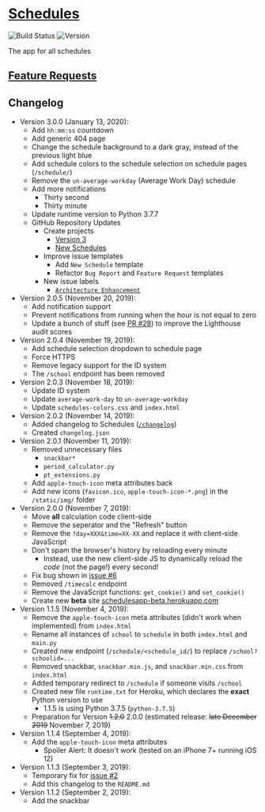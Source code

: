 # [Schedules](https://schedulesapp.herokuapp.com/)
![Build Status](https://img.shields.io/travis/com/hkamran80/schedules?style=for-the-badge)
![Version](https://img.shields.io/badge/version-3.0.0-green?style=for-the-badge)

The app for all schedules

## [Feature Requests](https://github.com/hkamran80/schedules/issues?q=is%3Aissue+is%3Aopen+label%3A%22Feature+Request%22)

## Changelog
* Version 3.0.0 (January 13, 2020):
  * Add `hh:mm:ss` countdown
  * Add generic 404 page
  * Change the schedule background to a dark gray, instead of the previous light blue
  * Add schedule colors to the schedule selection on schedule pages (`/schedule/`)
  * Remove the `un-average-workday` (Average Work Day) schedule
  * Add more notifications
    * Thirty second
    * Thirty minute
  * Update runtime version to Python 3.7.7
  * GitHub Repository Updates
    * Create projects
      * [Version 3](https://github.com/hkamran80/schedules/projects/1)
      * [New Schedules](https://github.com/hkamran80/schedules/projects/4)
    * Improve issue templates
      * Add `New Schedule` template
      * Refactor `Bug Report` and `Feature Request` templates
    * New issue labels
      * [`Architecture Enhancement`](https://github.com/hkamran80/schedules/issues?utf8=✓&q=is%3Aissue+label%3A%22Architecture+Enhancement%22)
* Version 2.0.5 (November 20, 2019):
  * Add notification support
  * Prevent notifications from running when the hour is not equal to zero
  * Update a bunch of stuff (see [PR #28](https://github.com/hkamran80/schedules/pull/28)) to improve the Lighthouse audit scores
* Version 2.0.4 (November 19, 2019):
  * Add schedule selection dropdown to schedule page
  * Force HTTPS
  * Remove legacy support for the ID system
  * The `/school` endpoint has been removed
* Version 2.0.3 (November 18, 2019):
  * Update ID system
  * Update `average-work-day` to `un-average-workday`
  * Update `schedules-colors.css` and `index.html`
* Version 2.0.2 (November 14, 2019):
  * Added changelog to Schedules ([`/changelog`](https://schedulesapp.herokuapp.com/changelog))
  * Created `changelog.json`
* Version 2.0.1 (November 11, 2019):
  * Removed unnecessary files
    * `snackbar*`
    * `period_calculator.py`
    * `pt_extensions.py`
  * Add `apple-touch-icon` meta attributes back
  * Add new icons (`favicon.ico`, `apple-touch-icon-*.png`) in the `/static/img/` folder
* Version 2.0.0 (November 7, 2019):
  * Move **all** calculation code client-side
  * Remove the seperator and the "Refresh" button
  * Remove the `?day=XXX&time=XX-XX` and replace it with client-side JavaScript
  * Don't spam the browser's history by reloading every minute
    * Instead, use the new client-side JS to dynamically reload the *code* (not the page!) every second!
  * Fix bug shown in [issue #6](https://github.com/hkamran80/schedules/issues/6)
  * Removed `/timecalc` endpoint
  * Remove the JavaScript functions: `get_cookie()` and `set_cookie()`
  * Create new **beta** site [schedulesapp-beta.herokuapp.com](https://schedulesapp-beta.herokuapp.com/)
* Version 1.1.5 (November 4, 2019):
  * Remove the `apple-touch-icon` meta attributes (didn't work when implemented) from `index.html`
  * Rename all instances of `school` to `schedule` in both `index.html` and `main.py`
  * Created new endpoint (`/schedule/<schedule_id/`) to replace `/school?schoolid=...`
  * Removed snackbar, `snackbar.min.js`, and `snackbar.min.css` from `index.html`
  * Added temporary redirect to `/schedule` if someone visits `/school`
  * Created new file `runtime.txt` for Heroku, which declares the **exact** Python version to use
    * 1.1.5 is using Python 3.7.5 (`python-3.7.5`)
  * Preparation for Version ~~1.2.0~~ 2.0.0 (estimated release: ~~late December 2019~~ November 7, 2019)
* Version 1.1.4 (September 4, 2019):
  * Add the `apple-touch-icon` meta attributes
    * Spoiler Alert: It doesn't work (tested on an iPhone 7+ running iOS 12)
* Version 1.1.3 (September 3, 2019):
  * Temporary fix for [issue #2](https://github.com/hkamran80/schedules/issues/2)
  * Add this changelog to the `README.md`
* Version 1.1.2 (September 2, 2019):
  * Add the snackbar
